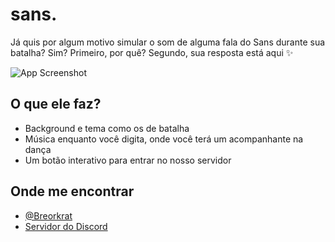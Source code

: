 # sans.

Já quis por algum motivo simular o som de alguma fala do Sans durante sua batalha? Sim? Primeiro, por quê? Segundo, sua resposta está aqui ✨

![App Screenshot](https://media.discordapp.net/attachments/488819669285994496/1088608389480861696/image.png?width=731&height=486)


## O que ele faz?

- Background e tema como os de batalha
- Música enquanto você digita, onde você terá um acompanhante na dança
- Um botão interativo para entrar no nosso servidor
## Onde me encontrar

- [@Breorkrat](https://www.youtube.com/c/Breorkrat)
- [Servidor do Discord](https://discord.gg/XXNQW7zdfc)


